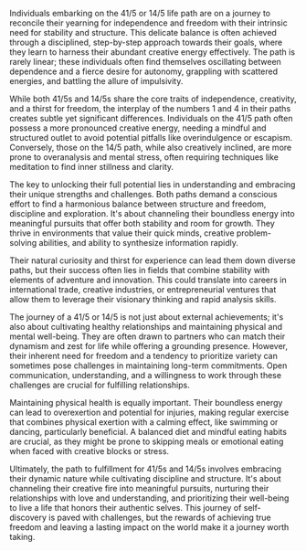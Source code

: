 Individuals embarking on the 41/5 or 14/5 life path are on a journey to reconcile their yearning for independence and freedom with their intrinsic need for stability and structure. This delicate balance is often achieved through a disciplined, step-by-step approach towards their goals, where they learn to harness their abundant creative energy effectively. The path is rarely linear; these individuals often find themselves oscillating between dependence and a fierce desire for autonomy, grappling with scattered energies, and battling the allure of impulsivity.

While both 41/5s and 14/5s share the core traits of independence, creativity, and a thirst for freedom, the interplay of the numbers 1 and 4 in their paths creates subtle yet significant differences. Individuals on the 41/5 path often possess a more pronounced creative energy, needing a mindful and structured outlet to avoid potential pitfalls like overindulgence or escapism. Conversely, those on the 14/5 path, while also creatively inclined, are more prone to overanalysis and mental stress, often requiring techniques like meditation to find inner stillness and clarity.

The key to unlocking their full potential lies in understanding and embracing their unique strengths and challenges. Both paths demand a conscious effort to find a harmonious balance between structure and freedom, discipline and exploration. It's about channeling their boundless energy into meaningful pursuits that offer both stability and room for growth. They thrive in environments that value their quick minds, creative problem-solving abilities, and ability to synthesize information rapidly.

Their natural curiosity and thirst for experience can lead them down diverse paths, but their success often lies in fields that combine stability with elements of adventure and innovation. This could translate into careers in international trade, creative industries, or entrepreneurial ventures that allow them to leverage their visionary thinking and rapid analysis skills.

The journey of a 41/5 or 14/5 is not just about external achievements; it's also about cultivating healthy relationships and maintaining physical and mental well-being. They are often drawn to partners who can match their dynamism and zest for life while offering a grounding presence. However, their inherent need for freedom and a tendency to prioritize variety can sometimes pose challenges in maintaining long-term commitments. Open communication, understanding, and a willingness to work through these challenges are crucial for fulfilling relationships.

Maintaining physical health is equally important. Their boundless energy can lead to overexertion and potential for injuries, making regular exercise that combines physical exertion with a calming effect, like swimming or dancing, particularly beneficial. A balanced diet and mindful eating habits are crucial, as they might be prone to skipping meals or emotional eating when faced with creative blocks or stress. 

Ultimately, the path to fulfillment for 41/5s and 14/5s involves embracing their dynamic nature while cultivating discipline and structure. It's about channeling their creative fire into meaningful pursuits, nurturing their relationships with love and understanding, and prioritizing their well-being to live a life that honors their authentic selves. This journey of self-discovery is paved with challenges, but the rewards of achieving true freedom and leaving a lasting impact on the world make it a journey worth taking. 
